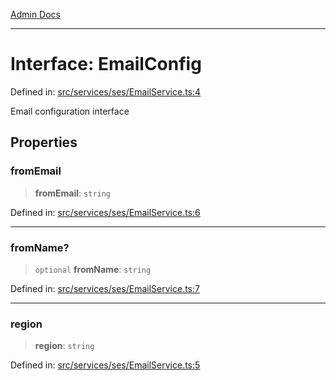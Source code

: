 [Admin Docs](/)

***

# Interface: EmailConfig

Defined in: [src/services/ses/EmailService.ts:4](https://github.com/Sourya07/talawa-api/blob/aac5f782223414da32542752c1be099f0b872196/src/services/ses/EmailService.ts#L4)

Email configuration interface

## Properties

### fromEmail

> **fromEmail**: `string`

Defined in: [src/services/ses/EmailService.ts:6](https://github.com/Sourya07/talawa-api/blob/aac5f782223414da32542752c1be099f0b872196/src/services/ses/EmailService.ts#L6)

***

### fromName?

> `optional` **fromName**: `string`

Defined in: [src/services/ses/EmailService.ts:7](https://github.com/Sourya07/talawa-api/blob/aac5f782223414da32542752c1be099f0b872196/src/services/ses/EmailService.ts#L7)

***

### region

> **region**: `string`

Defined in: [src/services/ses/EmailService.ts:5](https://github.com/Sourya07/talawa-api/blob/aac5f782223414da32542752c1be099f0b872196/src/services/ses/EmailService.ts#L5)
